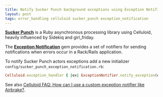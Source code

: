 ```yaml
---
title: Notify Sucker Punch background exceptions using Exception Notification
layout: post
tags: error_handling celluloid sucker_punch exception_notification
---
```


**[Sucker Punch](https://github.com/brandonhilkert/sucker_punch)** is a Ruby
asynchronous processing library using Celluloid, heavily influenced by Sidekiq
and girl_friday.

The **[Exception
Notification](https://github.com/smartinez87/exception_notification)** gem
provides a set of notifiers for sending notifications when errors occur in a
Rack/Rails application.

To notify Sucker Punch actors exceptions add a new initializer
`config/sucker_punch_exception_notification.rb`:

```ruby
Celluloid.exception_handler { |ex| ExceptionNotifier.notify_exception(ex) }
```

See also [Celluloid FAQ: How can I use a custom exception notifier like
Airbrake?](https://github.com/celluloid/celluloid/wiki/Frequently-Asked-Questions#q-how-can-i-use-a-custom-exception-notifier-like-airbrake).
